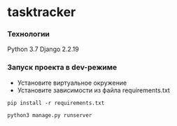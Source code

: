 # tasktracker
### Технологии
Python 3.7
Django 2.2.19
### Запуск проекта в dev-режиме
- Установите виртуальное окружение
- Установите зависимости из файла requirements.txt
```
pip install -r requirements.txt
```
```
python3 manage.py runserver
```
